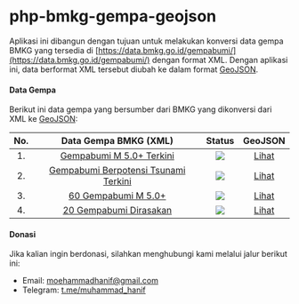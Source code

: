 # php-bmkg-gempa-geojson

Aplikasi ini dibangun dengan tujuan untuk melakukan konversi data gempa BMKG yang tersedia di [https://data.bmkg.go.id/gempabumi/](https://data.bmkg.go.id/gempabumi/) dengan format XML. Dengan aplikasi ini, data berformat XML tersebut diubah ke dalam format [GeoJSON](https://tools.ietf.org/html/rfc7946).

#### Data Gempa

Berikut ini data gempa yang bersumber dari BMKG yang dikonversi dari XML ke [GeoJSON](https://tools.ietf.org/html/rfc7946):

| No. |                               Data Gempa BMKG (XML)                               |                              Status                               |                                GeoJSON                                 |
| :-: | :-------------------------------------------------------------------------------: | :---------------------------------------------------------------: | :--------------------------------------------------------------------: |
| 1.  |        [ Gempabumi M 5.0+ Terkini ](https://data.bmkg.go.id/autogempa.xml)        | <img src = "https://img.shields.io/badge/progres-100%25-green" /> |   [Lihat](https://bmkg-geojson.herokuapp.com/gempa?data=m-5-terkini)   |
| 2.  | [ Gempabumi Berpotensi Tsunami Terkini ](https://data.bmkg.go.id/lasttsunami.xml) | <img src = "https://img.shields.io/badge/progres-100%25-green" /> | [Lihat](https://bmkg-geojson.herokuapp.com/gempa?data=tsunami-terkini) |
| 3.  |         [ 60 Gempabumi M 5.0+ ](https://data.bmkg.go.id/gempaterkini.xml)         | <img src = "https://img.shields.io/badge/progres-100%25-green" /> |       [Lihat](https://bmkg-geojson.herokuapp.com/gempa?data=m-5)       |
| 4.  |      [ 20 Gempabumi Dirasakan ](https://data.bmkg.go.id/gempadirasakan.xml)       | <img src = "https://img.shields.io/badge/progres-100%25-green" /> |    [Lihat](https://bmkg-geojson.herokuapp.com/gempa?data=dirasakan)    |

#### Donasi

Jika kalian ingin berdonasi, silahkan menghubungi kami melalui jalur berikut ini:

- Email: moehammadhanif@gmail.com
- Telegram: [t.me/muhammad_hanif](https://t.me/muhammad_hanif)
